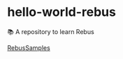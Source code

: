 # hello-world-rebus
📚 A repository to learn Rebus

[RebusSamples](https://github.com/rebus-org/RebusSamples)
